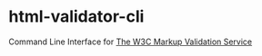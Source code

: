 # html-validator-cli
Command Line Interface for [The W3C Markup Validation Service](https://validator.w3.org/)
